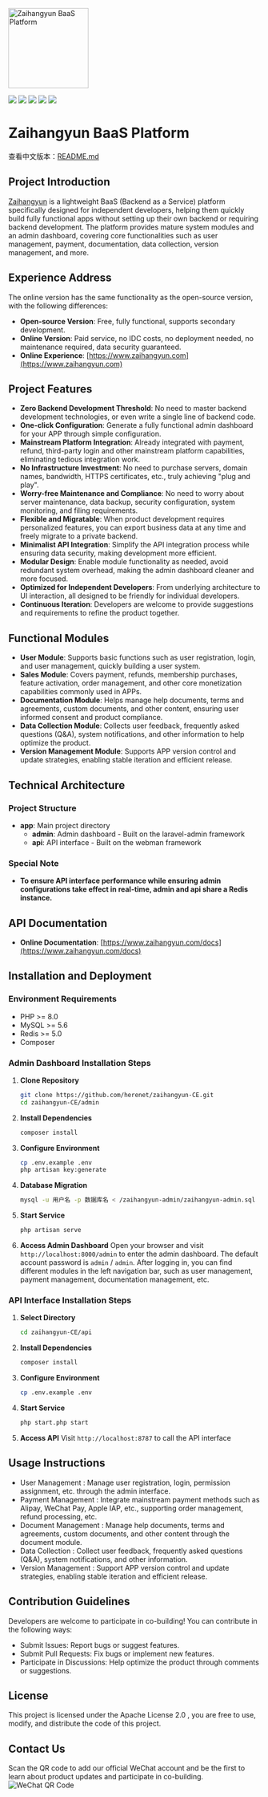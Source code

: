 <p align="left">
  <img src="admin/public/images/logo-mini.png" alt="Zaihangyun BaaS Platform" width="160" />
</p>
<p align="left">
  <img src="https://img.shields.io/badge/CE-master-blue.svg">
  <img src="https://img.shields.io/badge/License-Apache2.0-lightgrey.svg">
  <img src="https://img.shields.io/badge/PHP-8.0+-blue.svg">
  <img src="https://img.shields.io/badge/MySQL-5.6+-blue.svg">
  <img src="https://img.shields.io/badge/Redis-5.0+-blue.svg">
</p>

# Zaihangyun BaaS Platform
查看中文版本：[README.md](README.md)

## Project Introduction

[Zaihangyun](https://www.zaihangyun.com) is a lightweight BaaS (Backend as a Service) platform specifically designed for independent developers, helping them quickly build fully functional apps without setting up their own backend or requiring backend development. The platform provides mature system modules and an admin dashboard, covering core functionalities such as user management, payment, documentation, data collection, version management, and more.

## Experience Address
The online version has the same functionality as the open-source version, with the following differences:
- **Open-source Version**: Free, fully functional, supports secondary development.
- **Online Version**: Paid service, no IDC costs, no deployment needed, no maintenance required, data security guaranteed.
- **Online Experience**: [https://www.zaihangyun.com](https://www.zaihangyun.com)

## Project Features

- **Zero Backend Development Threshold**: No need to master backend development technologies, or even write a single line of backend code.
- **One-click Configuration**: Generate a fully functional admin dashboard for your APP through simple configuration.
- **Mainstream Platform Integration**: Already integrated with payment, refund, third-party login and other mainstream platform capabilities, eliminating tedious integration work.
- **No Infrastructure Investment**: No need to purchase servers, domain names, bandwidth, HTTPS certificates, etc., truly achieving "plug and play".
- **Worry-free Maintenance and Compliance**: No need to worry about server maintenance, data backup, security configuration, system monitoring, and filing requirements.
- **Flexible and Migratable**: When product development requires personalized features, you can export business data at any time and freely migrate to a private backend.
- **Minimalist API Integration**: Simplify the API integration process while ensuring data security, making development more efficient.
- **Modular Design**: Enable module functionality as needed, avoid redundant system overhead, making the admin dashboard cleaner and more focused.
- **Optimized for Independent Developers**: From underlying architecture to UI interaction, all designed to be friendly for individual developers.
- **Continuous Iteration**: Developers are welcome to provide suggestions and requirements to refine the product together.

## Functional Modules

- **User Module**: Supports basic functions such as user registration, login, and user management, quickly building a user system.
- **Sales Module**: Covers payment, refunds, membership purchases, feature activation, order management, and other core monetization capabilities commonly used in APPs.
- **Documentation Module**: Helps manage help documents, terms and agreements, custom documents, and other content, ensuring user informed consent and product compliance.
- **Data Collection Module**: Collects user feedback, frequently asked questions (Q&A), system notifications, and other information to help optimize the product.
- **Version Management Module**: Supports APP version control and update strategies, enabling stable iteration and efficient release.

## Technical Architecture

### Project Structure
- **app**: Main project directory
   - **admin**: Admin dashboard - Built on the laravel-admin framework
   - **api**: API interface - Built on the webman framework

### Special Note
- **To ensure API interface performance while ensuring admin configurations take effect in real-time, admin and api share a Redis instance.**

## API Documentation

- **Online Documentation**: [https://www.zaihangyun.com/docs](https://www.zaihangyun.com/docs)

## Installation and Deployment

### Environment Requirements

- PHP >= 8.0
- MySQL >= 5.6
- Redis >= 5.0
- Composer

### Admin Dashboard Installation Steps

1. **Clone Repository**
   ```bash
   git clone https://github.com/herenet/zaihangyun-CE.git
   cd zaihangyun-CE/admin
   ```

2. **Install Dependencies**
   ```bash
   composer install
   ```

3. **Configure Environment**
   ```bash
   cp .env.example .env
   php artisan key:generate
   ```

4. **Database Migration**
   ```bash
   mysql -u 用户名 -p 数据库名 < /zaihangyun-admin/zaihangyun-admin.sql
   ```

5. **Start Service**
   ```bash
   php artisan serve
   ```

6. **Access Admin Dashboard**
   Open your browser and visit `http://localhost:8000/admin` to enter the admin dashboard. The default account password is `admin` / `admin`.
   After logging in, you can find different modules in the left navigation bar, such as user management, payment management, documentation management, etc.

### API Interface Installation Steps

1. **Select Directory**
   ```bash
   cd zaihangyun-CE/api
   ```

2. **Install Dependencies**
   ```bash
   composer install
   ```

3. **Configure Environment**
   ```bash
   cp .env.example .env
   ```

4. **Start Service**
   ```bash
   php start.php start
   ```

5. **Access API**
   Visit `http://localhost:8787` to call the API interface

## Usage Instructions
- User Management : Manage user registration, login, permission assignment, etc. through the admin interface.
- Payment Management : Integrate mainstream payment methods such as Alipay, WeChat Pay, Apple IAP, etc., supporting order management, refund processing, etc.
- Document Management : Manage help documents, terms and agreements, custom documents, and other content through the document module.
- Data Collection : Collect user feedback, frequently asked questions (Q&A), system notifications, and other information.
- Version Management : Support APP version control and update strategies, enabling stable iteration and efficient release.
## Contribution Guidelines
Developers are welcome to participate in co-building! You can contribute in the following ways:

- Submit Issues: Report bugs or suggest features.
- Submit Pull Requests: Fix bugs or implement new features.
- Participate in Discussions: Help optimize the product through comments or suggestions.
## License
This project is licensed under the Apache License 2.0 , you are free to use, modify, and distribute the code of this project.

## Contact Us
Scan the QR code to add our official WeChat account and be the first to learn about product updates and participate in co-building.
![WeChat QR Code](admin/public/images/wechat.jpg)